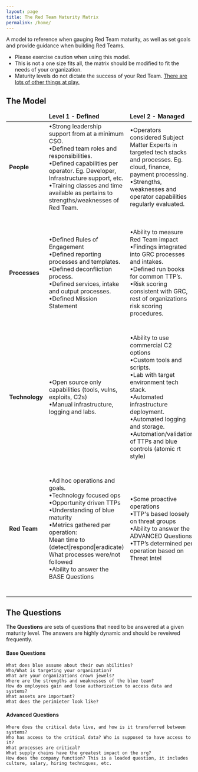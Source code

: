 ```yaml
---
layout: page
title: The Red Team Maturity Matrix
permalink: /home/
---
```


A model to reference when gauging Red Team maturity, as well as set goals and provide guidance when building Red Teams.

 - Please exercise caution when using this model. 
 - This is not a one size fits all, the matrix should be modified to fit the needs of your organization.
 - Maturity levels do not dictate the success of your Red Team. [There are lots of other things at play.](/meta)
 
## The Model

<table class="table table-striped table-bordered">
	<thead>
	<tr>
		<td></td>
		<td><b>Level 1 - Defined</b></td>
		<td><b>Level 2 - Managed</b></td>
		<td><b>Level 3 - Optimized</b></td>
	</tr>
	</thead>
	<tbody>
	<tr>
		<td><b>People</b></td>
		<td>•Strong leadership support from at a minimum CSO.
			<br /> •Defined team roles and responsibilities.
			<br /> •Defined capabilities per operator. Eg. Developer, Infrastructure support, etc.
			<br /> •Training classes and time available as pertains to strengths/weaknesses of Red Team.</td>
		<td>•Operators considered Subject Matter Experts in targeted tech stacks and processes. Eg. cloud, finance, payment processing.
			<br /> •Strengths, weaknesses and operator capabilities regularly evaluated.</td>
		<td>•Job shadow opportunities defined for red/blue/SRE, etc.
			<br /> •Organization wide support for Red Team.
			<br /> •Dedicated developers, operators, leads, etc* </td>
	</tr>
	<tr>
		<td><b>Processes</b></td>
		<td>•Defined Rules of Engagement
			<br /> •Defined reporting processes and templates.
			<br /> •Defined deconfliction process.
			<br /> •Defined services, intake and output processes.
			<br /> •Defined Mission Statement</td>
		<td>•Ability to measure Red Team impact
			<br /> •Findings integrated into GRC processes and intakes.
			<br /> •Defined run books for common TTP’s.
			<br /> •Risk scoring consistent with GRC, rest of organizations risk scoring procedures.
			<br /> </td>
		<td>•Defined processes and support for publishing and contributing open source tooling
			<br /> •Red Team impact leads to measurable organizational improvements such as blue headcount, training opportunities, systemic security posture, etc.
			<br /> •Regular Red Team self reflection and improvement cycles. </td>
	</tr>
	<tr>
		<td><b>Technology</b></td>
		<td>•Open source only capabilities (tools, vulns, exploits, C2s)
			<br /> •Manual infrastructure, logging and labs. </td>
		<td>•Ability to use commercial C2 options
			<br /> •Custom tools and scripts.
			<br /> •Lab with target environment tech stack.
			<br /> •Automated infrastructure deployment.
			<br /> •Automated logging and storage.
			<br /> •Automation/validation of TTPs and blue controls (atomic rt style)</td>
		<td>•Custom C2 and implant capabilities.
			<br /> •0 day exploit capabilities.
			<br /> •Automated reporting capabilities. </td>
	</tr>
	<tr>
			<td><b>Red Team</b></td>
			<td>•Ad hoc operations and goals.
				<br /> •Technology focused ops
				<br /> •Opportunity driven TTPs
				<br /> •Understanding of blue maturity
				<br /> •Metrics gathered per operation:
				<br /> Mean time to (detect|respond|eradicate) What processes were/not followed
				<br /> •Ability to answer the BASE Questions</td>
			<td>•Some proactive operations
				<br /> •TTP's based loosely on threat groups
				<br /> •Ability to answer the ADVANCED Questions
				<br /> •TTP’s determined per operation based on Threat Intel </td>
			<td>•Accurate/intentioned threat group emulated modus operandi
				<br /> •Long term operations addressing existential business risks.
				<br /> •Proactively planned operations .
				<br /> •Ability to leverage target technology SMEs (cloud, devops, finance, domain tech)
				<br /> •Requirement to use novel TTP’s in many cases to bypass defense. </td>
    </tr>
</tbody>
</table>

## The Questions

**The Questions** are sets of questions that need to be answered at a given maturity level. The answers are highly dynamic and should be reveiwed frequently. 

#### Base Questions
	What does blue assume about their own abilities?
	Who/What is targeting your organization? 
	What are your organizations crown jewels?
	Where are the strengths and weaknesses of the blue team?
	How do employees gain and lose authorization to access data and systems?
	What assets are important?
	What does the perimieter look like? 
	

#### Advanced Questions
	Where does the critical data live, and how is it transferred between systems?
	Who has access to the critical data? Who is supposed to have access to it?
	What processes are critical?
	What supply chains have the greatest impact on the org?
	How does the company function? This is a loaded question, it includes culture, salary, hiring techniques, etc. 

